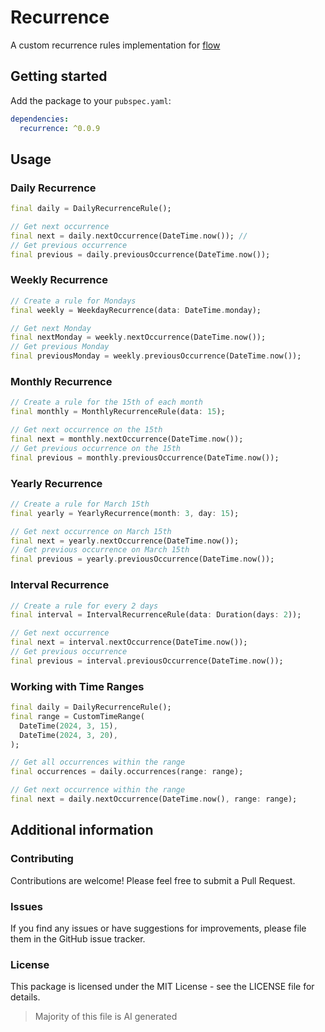 # Recurrence

A custom recurrence rules implementation for [flow](https://github.com/flow-mn/flow)

## Getting started

Add the package to your `pubspec.yaml`:

```yaml
dependencies:
  recurrence: ^0.0.9
```

## Usage

### Daily Recurrence

```dart
final daily = DailyRecurrenceRule();

// Get next occurrence
final next = daily.nextOccurrence(DateTime.now()); // 
// Get previous occurrence
final previous = daily.previousOccurrence(DateTime.now());
```

### Weekly Recurrence

```dart
// Create a rule for Mondays
final weekly = WeekdayRecurrence(data: DateTime.monday);

// Get next Monday
final nextMonday = weekly.nextOccurrence(DateTime.now());
// Get previous Monday
final previousMonday = weekly.previousOccurrence(DateTime.now());
```

### Monthly Recurrence

```dart
// Create a rule for the 15th of each month
final monthly = MonthlyRecurrenceRule(data: 15);

// Get next occurrence on the 15th
final next = monthly.nextOccurrence(DateTime.now());
// Get previous occurrence on the 15th
final previous = monthly.previousOccurrence(DateTime.now());
```

### Yearly Recurrence

```dart
// Create a rule for March 15th
final yearly = YearlyRecurrence(month: 3, day: 15);

// Get next occurrence on March 15th
final next = yearly.nextOccurrence(DateTime.now());
// Get previous occurrence on March 15th
final previous = yearly.previousOccurrence(DateTime.now());
```

### Interval Recurrence

```dart
// Create a rule for every 2 days
final interval = IntervalRecurrenceRule(data: Duration(days: 2));

// Get next occurrence
final next = interval.nextOccurrence(DateTime.now());
// Get previous occurrence
final previous = interval.previousOccurrence(DateTime.now());
```

### Working with Time Ranges

```dart
final daily = DailyRecurrenceRule();
final range = CustomTimeRange(
  DateTime(2024, 3, 15),
  DateTime(2024, 3, 20),
);

// Get all occurrences within the range
final occurrences = daily.occurrences(range: range);

// Get next occurrence within the range
final next = daily.nextOccurrence(DateTime.now(), range: range);
```

## Additional information

### Contributing

Contributions are welcome! Please feel free to submit a Pull Request.

### Issues

If you find any issues or have suggestions for improvements, please file them in
the GitHub issue tracker.

### License

This package is licensed under the MIT License - see the LICENSE file for details.

> Majority of this file is AI generated
